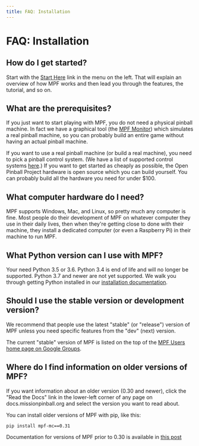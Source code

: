 ```yaml
---
title: FAQ: Installation
---
```


# FAQ: Installation


## How do I get started?

Start with the [Start Here](../start/index.md)
link in the menu on the left. That will explain an overview of how MPF
works and then lead you through the features, the tutorial, and so on.

## What are the prerequisites?

If you just want to start playing with MPF, you do not need a physical
pinball machine. In fact we have a graphical tool (the [MPF
Monitor](https://github.com/missionpinball/mpf-monitor)) which simulates
a real pinball machine, so you can probably build an entire game without
having an actual pinball machine.

If you want to use a real pinball machine (or build a real machine), you
need to pick a pinball control system. (We have a list of supported
control systems [here](../hardware/index.md).)
If you want to get started as cheaply as possible, the Open Pinball
Project hardware is open source which you can build yourself. You can
probably build all the hardware you need for under \$100.

## What computer hardware do I need?

MPF supports Windows, Mac, and Linux, so pretty much any computer is
fine. Most people do their development of MPF on whatever computer they
use in their daily lives, then when they're getting close to done with
their machine, they install a dedicated computer (or even a Raspberry
Pi) in their machine to run MPF.

## What Python version can I use with MPF?

Your need Python 3.5 or 3.6. Python 3.4 is end of life and will no
longer be supported. Python 3.7 and newer are not yet supported. We walk
you through getting Python installed in our
[installation documentation](../install/index.md).

## Should I use the stable version or development version?

We recommend that people use the latest "stable" (or "release")
version of MPF unless you need specific features from the "dev" (next)
version.

The current "stable" version of MPF is listed on the top of the [MPF
Users home page on Google
Groups](https://groups.google.com/forum/#!forum/mpf-users).

## Where do I find information on older versions of MPF?

If you want information about an older version (0.30 and newer), click
the "Read the Docs" link in the lower-left corner of any page on
docs.missionpinball.org and select the version you want to read about.

You can install older versions of MPF with pip, like this:

    pip install mpf-mc==0.31

Documentation for versions of MPF prior to 0.30 is available in [this
post](https://groups.google.com/forum/#!msg/mpf-users/7I-phnq9rOs/)
